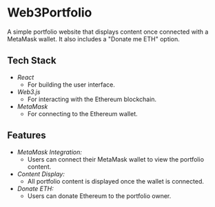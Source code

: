 # Web3Portfolio

A simple portfolio website that displays content once connected with a MetaMask wallet. It also includes a "Donate me ETH" option.

## Tech Stack

- *React*
  - For building the user interface.
- *Web3.js*
  - For interacting with the Ethereum blockchain.
- *MetaMask*
  - For connecting to the Ethereum wallet.

## Features

- *MetaMask Integration:*
  - Users can connect their MetaMask wallet to view the portfolio content.
- *Content Display:*
  - All portfolio content is displayed once the wallet is connected.
- *Donate ETH:*
  - Users can donate Ethereum to the portfolio owner.
